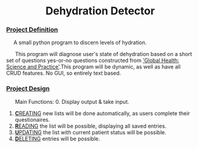 # <center>Dehydration Detector</center>

### <u>Project Definition</u>
&nbsp;&nbsp;&nbsp;&nbsp;&nbsp;A small python program to discern levels of hydration.

&nbsp;&nbsp;&nbsp;&nbsp;&nbsp; This program will diagnose user's state of dehydration based on a short set of questions yes-or-no questions constructed from ['Global Health: Science and Practice'](https://www.ghspjournal.org/content/3/3/405).This program will be dynamic, as well as have all CRUD features. No GUI, so entirely text based.

### <u>Project Design</u>

&nbsp;&nbsp;&nbsp;&nbsp;&nbsp; Main Functions:
0. Display output & take input.
1. <u>**C**REATING</U> new lists will be done automatically, as users complete their questionaires.
2. <u>**R**EADING</U> the list will be possible, displaying all saved entries.
3. <u>**U**PDATING</U> the list with current patient status will be possible.
4. <u>**D**ELETING</U> entries will be possible.
